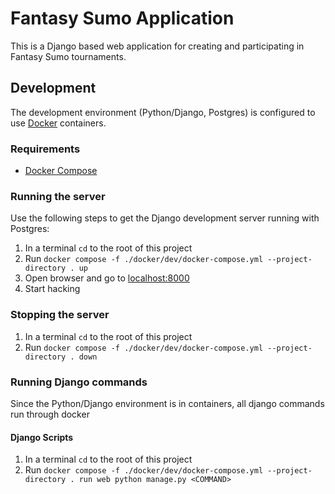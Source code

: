 # Fantasy Sumo Application

This is a Django based web application for creating and participating in
Fantasy Sumo tournaments.


## Development
The development environment (Python/Django, Postgres) is configured to use [Docker](https://www.docker.com) containers.

### Requirements
- [Docker Compose](https://docs.docker.com/compose/install/)

### Running the server
Use the following steps to get the Django development server running with Postgres:
1. In a terminal `cd` to the root of this project
2. Run `docker compose -f ./docker/dev/docker-compose.yml --project-directory . up`
3. Open browser and go to [localhost:8000](http://localhost:8000)
4. Start hacking

### Stopping the server
1. In a terminal `cd` to the root of this project
2. Run `docker compose -f ./docker/dev/docker-compose.yml --project-directory . down`

### Running Django commands
Since the Python/Django environment is in containers, all django commands run through docker

#### Django Scripts
1. In a terminal `cd` to the root of this project
2. Run `docker compose -f ./docker/dev/docker-compose.yml --project-directory . run web python manage.py <COMMAND>`
